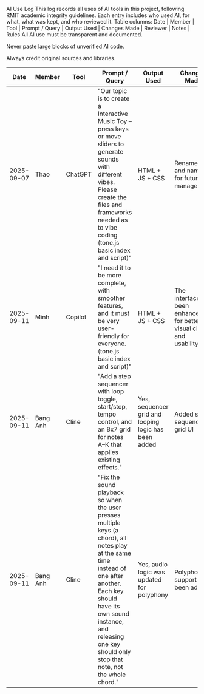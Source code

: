 AI Use Log
This log records all uses of AI tools in this project, following RMIT academic integrity guidelines.
Each entry includes who used AI, for what, what was kept, and who reviewed it.
Table columns:
 Date | Member | Tool | Prompt / Query | Output Used | Changes Made | Reviewer | Notes |
Rules
All AI use must be transparent and documented.

Never paste large blocks of unverified AI code.

Always credit original sources and libraries.

| Date       | Member  | Tool    | Prompt / Query                                                                  | Output Used                 | Changes Made                        | Reviewer | Notes |
|------------|---------|---------|--------------------------------------------------------------------------------|------------------------------|-------------------------------------|----------|-------|
| 2025-09-07 | Thao    | ChatGPT | "Our topic is to create a Interactive Music Toy – press keys or move sliders to generate sounds with different vibes. Please create the files and frameworks needed as to vibe coding (tone.js basic index and script)"  | HTML + JS + CSS   | Renamed ids and names for future management    |  Bang Anh    | Used only as starting scaffold for framework |
| 2025-09-11 | Minh    | Copilot | "I need it to be more complete, with smoother features, and it must be very user-friendly for everyone.(tone.js basic index and script)"  | HTML + JS + CSS   | The interface has been enhanced for better visual clarity and usability.    |      | |
| 2025-09-11 |Bang Anh | Cline   | "Add a step sequencer with loop toggle, start/stop, tempo control, and an 8x7 grid for notes A–K that applies existing effects."  | Yes, sequencer grid and looping logic has been added   | Added step sequencer grid UI    |      | Might add pattern save/load later. |
| 2025-09-11 | Bang Anh| Cline   | "Fix the sound playback so when the user presses multiple keys (a chord), all notes play at the same time instead of one after another. Each key should have its own sound instance, and releasing one key should only stop that note, not the whole chord."  |  Yes, audio logic was updated for polyphony  | Polyphony support has been added    |      | Works well, but polyphony capped at 6 notes for performance. |